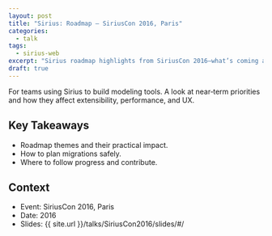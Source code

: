 ```yaml
---
layout: post
title: "Sirius: Roadmap — SiriusCon 2016, Paris"
categories:
  - talk
tags:
  - sirius-web
excerpt: "Sirius roadmap highlights from SiriusCon 2016—what’s coming and how it impacts teams building modelers."
draft: true
---
```


For teams using Sirius to build modeling tools. A look at near‑term priorities and how they affect extensibility, performance, and UX.

## Key Takeaways
- Roadmap themes and their practical impact.
- How to plan migrations safely.
- Where to follow progress and contribute.

## Context
- Event: SiriusCon 2016, Paris
- Date: 2016
- Slides: {{ site.url }}/talks/SiriusCon2016/slides/#/

